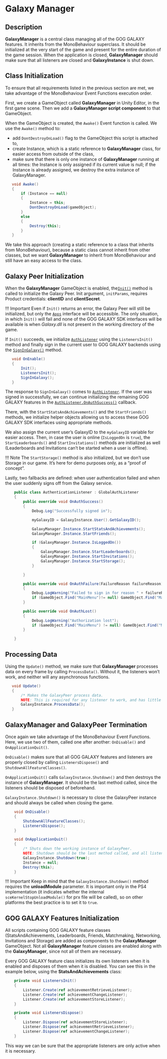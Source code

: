 # Galaxy Manager

## Description

**GalaxyManager** is a central class managing all of the GOG GALAXY features. It inherits from the MonoBehaviour superclass. It should be initialized at the very start of the game and present for the entire duration of the game session. When the application is closed, **GalaxyManager** should make sure that all listeners are closed and **GalaxyInstance** is shut down.

## Class Initialization

To ensure that all requirements listed in the previous section are met, we take advantage of the MonoBehaviour Event Functions execution order.

First, we create a GameObject called **GalaxyManager** in Unity Editor, in the first game scene. Then we add a **GalaxyManager script component** to that GameObject.

When the GameObject is created, the `Awake()` Event function is called. We use the `Awake()` method to:

- add `DontDestroyOnLoad()` flag to the GameObject this script is attached to,
- create Instance, which is a static reference to **GalaxyManager** class, for easier access from outside of the class,
- make sure that there is only one instance of **GalaxyManager** running at all times: the Instance is only assigned if its current value is null; if the Instance is already assigned, we destroy the extra instance of GalaxyManager.

```c#
   void Awake()
   {
       if (Instance == null)
       {
           Instance = this;
           DontDestroyOnLoad(gameObject);
       }
       else
       {
           Destroy(this);
       }
   }
```

We take this approach (creating a static reference to a class that inherits from MonoBehaviour), because a static class cannot inherit from other classes, but we want **GalaxyManager** to inherit from MonoBehaviour and still have an easy access to the class.

## Galaxy Peer Initialization

When the **GalaxyManager** GameObject is enabled, the[`Init()`](https://docs.gog.com/galaxyapi/group__Peer.html#ga7d13610789657b6aebe0ba0aa542196f) method is called to initialize the Galaxy Peer. Init argument, `initParams`, requires Product credentials: **clientID** and **clientSecret**.

!!! Important
    Even if `Init()` returns an error, the Galaxy Peer will still be initialized, but only the [`Apps`](https://docs.gog.com/galaxyapi/classgalaxy_1_1api_1_1IApps.html) interface will be accessible. The only situation, in which `Init()` will fail and none of the GOG GALAXY SDK interfaces will be available is when *Galaxy.dll* is not present in the working directory of the game.

If `Init()` succeeds, we initialize [`AuthListener`](https://docs.gog.com/galaxyapi/classgalaxy_1_1api_1_1IAuthListener.html) using the `ListenersInit()` method and finally sign in the current user to GOG GALAXY backends using the [`SignInGalaxy()`](https://docs.gog.com/galaxyapi/classgalaxy_1_1api_1_1IUser.html#a65e86ddce496e67c3d7c1cc5ed4f3939) method.

```c#
   void OnEnable()
   {
       Init();
       ListenersInit();
       SignInGalaxy();
   }
```

The response to `SignInGalaxy()` comes to [`AuthListener`](https://docs.gog.com/galaxyapi/classgalaxy_1_1api_1_1IAuthListener.html). If the user was signed in successfully, we can continue initializing the remaining GOG GALAXY features in the [`AuthListener.OnAuthSuccess()`](https://docs.gog.com/galaxyapi/classgalaxy_1_1api_1_1IAuthListener.html#aa824226d05ff7e738df8e8bef62dbf69) callback.

There, with the `StartStatsAndAchievements()` and the `StartFriends()` methods, we initialize helper objects allowing us to access these GOG GALAXY SDK interfaces using appropriate methods.

We also assign the current user’s GalaxyID to the `myGalaxyID` variable for easier access. Then, in case the user is online (`IsLoggedOn` is `true`), the `StartLeaderboards()` and `StartInvitations()` methods are initialized as well (Leaderboards and Invitations can’t be started when a user is offline).

!!! Note
    The `StartStorage()` method is also initialized, but we don’t use Storage in our game. It’s here for demo purposes only, as a “proof of concept”.

Lastly, two fallbacks are defined: when user authentication failed and when the user suddenly signs off from the Galaxy service.

```c#
    public class AuthenticationListener : GlobalAuthListener
    {
        public override void OnAuthSuccess()
        {
            Debug.Log("Successfully signed in");

            myGalaxyID = GalaxyInstance.User().GetGalaxyID();

            GalaxyManager.Instance.StartStatsAndAchievements();
            GalaxyManager.Instance.StartFriends();

            if (GalaxyManager.Instance.IsLoggedOn())
            {
                GalaxyManager.Instance.StartLeaderboards();
                GalaxyManager.Instance.StartInvitations();
                GalaxyManager.Instance.StartStorage();
            }

        }

        public override void OnAuthFailure(FailureReason failureReason)
        {
            Debug.LogWarning("Failed to sign in for reason " + failureReason);
            if (GameObject.Find("MainMenu")!= null) GameObject.Find("MainMenu").GetComponent<MainMenuController>().GalaxyCheck();
        }

        public override void OnAuthLost()
        {
            Debug.LogWarning("Authorization lost");
            if (GameObject.Find("MainMenu") != null) GameObject.Find("MainMenu").GetComponent<MainMenuController>().GalaxyCheck();
        }

    }
```

## Processing Data

Using the `Update()` method, we make sure that **GalaxyManager** processes data on every frame by calling `ProcessData()`. Without it, the listeners won’t work, and neither will any asynchronous functions.

```c#
   void Update()
   {
       /* Makes the GalaxyPeer process data.
       NOTE: This is required for any listener to work, and has little overhead. */
       GalaxyInstance.ProcessData();
   }
```

## GalaxyManager and GalaxyPeer Termination

Once again we take advantage of the MonoBehaviour Event Functions. Here, we use two of them, called one after another: `OnDisable()` and `OnApplicationQuit()`.

`OnDisable()` makes sure that all GOG GALAXY features and listeners are properly closed by calling `ListenersDispose()` and `ShutdownAllFeatureClasses()`.

`OnApplicationQuit()` calls `GalaxyInstance.Shutdown()` and then destroys the instance of **GalaxyManager**. It should be the last method called, since the listeners should be disposed of beforehand.

`GalaxyInstance.Shutdown()` is necessary to close the GalaxyPeer instance and should always be called when closing the game.

```c#
    void OnDisable()
    {
        ShutdownAllFeatureClasses();
        ListenersDispose();
    }

    void OnApplicationQuit()
    {
        /* Shuts down the working instance of GalaxyPeer.
        NOTE: Shutdown should be the last method called, and all listeners should be closed before that. */
        GalaxyInstance.Shutdown(true);
        Instance = null;
        Destroy(this);
    }
```

!!! Important
    Keep in mind that the `GalaxyInstance.Shutdown()` method requires the **unloadModule** parameter. It is important only in the PS4 implementation (it indicates whether the internal `sceKernelStopUnloadModule()` for prx file will be called), so on other platforms the best practice is to set it to `true`.

## GOG GALAXY Features Initialization

All scripts containing GOG GALAXY feature classes (StatsAndAchievements, Leaderboards, Friends, Matchmaking, Networking, Invitations and Storage) are added as components to the **GalaxyManager** GameObject. Not all **GalaxyManager** feature classes are enabled along with the **GalaxyManager**, since not all of them are necessary.

Every GOG GALAXY feature class initializes its own listeners when it is enabled and disposes of them when it is disabled. You can see this in the example below, using the **StatsAndAchievements** class:

```c#
    private void ListenersInit()
    {
        Listener.Create(ref achievementRetrieveListener);
        Listener.Create(ref achievementChangeListener);
        Listener.Create(ref achievementStoreListener);
    }

    private void ListenersDispose()
    {
        Listener.Dispose(ref achievementStoreListener);
        Listener.Dispose(ref achievementRetrieveListener);
        Listener.Dispose(ref achievementChangeListener);       
    }
```

This way we can be sure that the appropriate listeners are only active when it is necessary.
